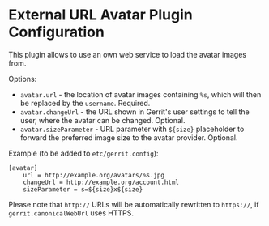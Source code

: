 External URL Avatar Plugin Configuration
=========================

This plugin allows to use an own web service to load the avatar images from.

Options:

* `avatar.url` - the location of avatar images containing `%s`, which will then be replaced by the `username`. Required.
* `avatar.changeUrl` - the URL shown in Gerrit's user settings to tell the user, where the avatar can be changed. Optional.
* `avatar.sizeParameter` - URL parameter with `${size}` placeholder to
  forward the preferred image size to the avatar provider. Optional.

Example (to be added to `etc/gerrit.config`):

    [avatar]
        url = http://example.org/avatars/%s.jpg
        changeUrl = http://example.org/account.html
        sizeParameter = s=${size}x${size}

Please note that `http://` URLs will be automatically rewritten to `https://`, if `gerrit.canonicalWebUrl` uses HTTPS.
